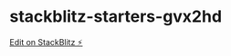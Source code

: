 # stackblitz-starters-gvx2hd

[Edit on StackBlitz ⚡️](https://stackblitz.com/edit/stackblitz-starters-gvx2hd)